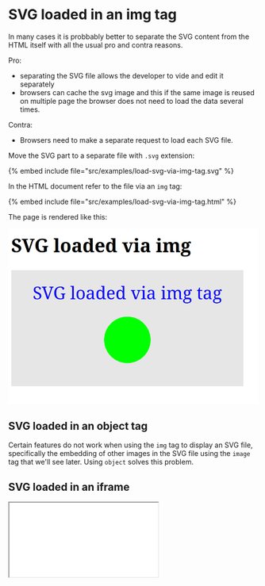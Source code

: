 # SVG loaded in an img tag

In many cases it is probbably better to separate the SVG content from the HTML itself with all the usual pro and contra reasons.

Pro:
* separating the SVG file allows the developer to vide and edit it separately
* browsers can cache the svg image and this if the same image is reused on multiple page the browser does not need to load the data several times.

Contra:
* Browsers need to make a separate request to load each SVG file.


Move the SVG part to a separate file with `.svg` extension:

{% embed include file="src/examples/load-svg-via-img-tag.svg" %}

In the HTML document refer to the file via an `img` tag:

{% embed include file="src/examples/load-svg-via-img-tag.html" %}


The page is rendered like this:

![](../examples/svg-loaded-via-html-tag.png)

## SVG loaded in an object tag

Certain features do not work when using the `img` tag to display an SVG file, specifically the embedding of other images in the SVG file using the `image` tag that we'll see later. Using `object` solves this problem.

<object data="../examples/load-svg-via-img-tag.svg" type="image/svg+xml"></object>

## SVG loaded in an iframe

<iframe src="load-svg-via-img-tag.svg"></iframe>




